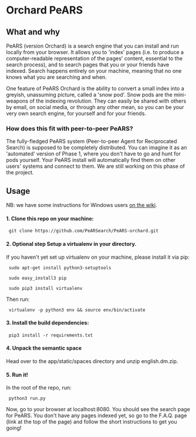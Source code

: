 # Orchard PeARS

## What and why

PeARS (version Orchard) is a search engine that you can install and run locally from your browser. It allows you to 'index' pages (i.e. to produce a computer-readable representation of the pages' content, essential to the search process), and to search pages that you or your friends have indexed. Search happens entirely on your machine, meaning that no one knows what you are searching and when.

One feature of PeARS Orchard is the ability to convert a small index into a greyish, unassuming picture, called a 'snow pod'. Snow pods are the mini-weapons of the indexing revolution. They can easily be shared with others by email, on social media, or through any other mean, so you can be your very own search engine, for yourself and for your friends.


### How does this fit with peer-to-peer PeARS?

The fully-fledged PeARS system (Peer-to-peer Agent for Reciprocated Search) is supposed to be completely distributed. You can imagine it as an 'automated' version of Phase 1, where you don't have to go and hunt for pods yourself. Your PeARS install will automatically find them on other users' systems and connect to them. We are still working on this phase of the project.


## Usage

NB: we have some instructions for Windows users [on the wiki](https://github.com/PeARSearch/PeARS-orchard/wiki/Windows-installation).

#### 1. Clone this repo on your machine:

     git clone https://github.com/PeARSearch/PeARS-orchard.git


#### 2. **Optional step** Setup a virtualenv in your directory. 

If you haven't yet set up virtualenv on your machine, please install it via pip:


     sudo apt-get install python3-setuptools

     sudo easy_install3 pip    

     sudo pip3 install virtualenv

Then run:

     virtualenv -p python3 env && source env/bin/activate

#### 3. Install the build dependencies:

     pip3 install -r requirements.txt

#### 4. Unpack the semantic space

Head over to the app/static/spaces directory and unzip english.dm.zip.

#### 5. Run it!

In the root of the repo, run:

     python3 run.py

Now, go to your browser at localhost:8080. You should see the search page for PeARS. You don't have any pages indexed yet, so go to the F.A.Q. page (link at the top of the page) and follow the short instructions to get you going!


